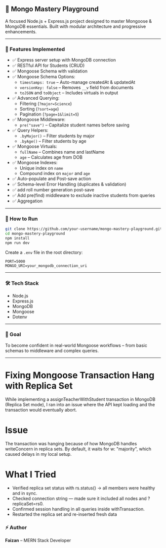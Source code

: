 ## 🚀 Mongo Mastery Playground

A focused Node.js + Express.js project designed to master Mongoose & MongoDB essentials. Built with modular architecture and progressive enhancements.

---

### 📁 Features Implemented

- ✅ Express server setup with MongoDB connection
- ✅ RESTful API for Students (CRUD)
- ✅ Mongoose Schema with validation
- ✅ Mongoose Schema Options:
  - `timestamps: true` – Auto-manage createdAt & updatedAt
  - `versionKey: false` – Removes `__v` field from documents
  - `toJSON` and `toObject` – Includes virtuals in output
- ✅ Advanced Querying:
  - Filtering (`?major=Science`)
  - Sorting (`?sort=age`)
  - Pagination (`?page=1&limit=5`)
- ✅ Mongoose Middleware:
  - `pre("save")` – Capitalize student names before saving
- ✅ Query Helpers:
  - `.byMajor()` – Filter students by major
  - `.byAge()` – Filter students by age
- ✅ Mongoose Virtuals:
  - `fullName` – Combines name and lastName
  - `age` – Calculates age from DOB
- ✅ Mongoose Indexes:
  - Unique index on `name`
  - Compound index on `major` and `age`
- ✅ Auto-populate and Post-save action
- ✅ Schema-level Error Handling (duplicates & validation)
- ✅ add roll number generation post-save
- ✅ Add pre(find) middleware to exclude inactive students from queries
- ✅ Aggregation

---

### 🧪 How to Run

```bash
git clone https://github.com/your-username/mongo-mastery-playground.git
cd mongo-mastery-playground
npm install
npm run dev
```

Create a `.env` file in the root directory:

```env
PORT=5000
MONGO_URI=your_mongodb_connection_uri
```

---

### 🛠 Tech Stack
- Node.js
- Express.js
- MongoDB
- Mongoose
- Dotenv

---

### 🎯 Goal
To become confident in real-world Mongoose workflows – from basic schemas to middleware and complex queries.

---

# Fixing Mongoose Transaction Hang with Replica Set

While implementing a assignTeacherWithStudent transaction in MongoDB (Replica Set mode), I ran into an issue where the API kept loading and the transaction would eventually abort.

# Issue

The transaction was hanging because of how MongoDB handles writeConcern in replica sets. By default, it waits for w: "majority", which caused delays in my local setup.

# What I Tried
- Verified replica set status with rs.status() → all members were healthy and in sync.
- Checked connection string — made sure it included all nodes and ?replicaSet=rs0.
- Confirmed session handling in all queries inside withTransaction.
- Restarted the replica set and re-inserted fresh data



### ⚡ Author
**Faizan** – MERN Stack Developer
